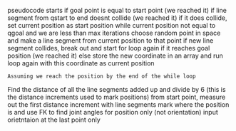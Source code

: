 pseudocode starts
if goal point is equal to start point (we reached it)
if line segment from qstart to end doesnt collide (we reached it)
if it does collide, set current position as start position
    while current position not equal to qgoal and we are less than max iterations
        choose random point in space and make a line segment from current position to that point
        if new line segment collides, break out and start for loop again
        if it reaches goal position (we reached it)
        else
            store the new coordinate in an array and run loop again with this coordinate as current position


    Assuming we reach the position by the end of the while loop

Find the distance of all the line segments added up and divide by 6 (this is the distance increments used to mark positions)
from start point, measure out the first distance increment with line segments
mark where the position is and use FK to find joint angles for position only (not orientation)
input orietntaion at the last point only
